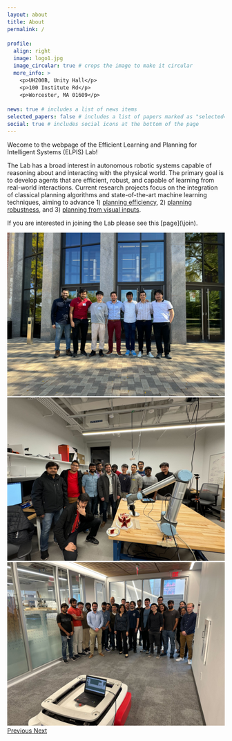 ```yaml
---
layout: about
title: About 
permalink: /

profile:
  align: right 
  image: logo1.jpg
  image_circular: true # crops the image to make it circular
  more_info: >
    <p>UH200B, Unity Hall</p>
    <p>100 Institute Rd</p>
    <p>Worcester, MA 01609</p>

news: true # includes a list of news items
selected_papers: false # includes a list of papers marked as "selected={true}"
social: true # includes social icons at the bottom of the page
---
```


Wecome to the webpage of the Efficient Learning and Planning for Intelligent Systems (ELPIS) Lab! 

The Lab has a broad interest in autonomous robotic systems capable of reasoning about and interacting with the physical world. The primary goal is to develop agents that are efficient, robust, and capable of learning from real-world interactions. Current research projects focus on the integration of classical planning algorithms and state-of-the-art machine learning techniques, aiming to advance 1) [planning efficiency](\projects\efficiency), 2) [planning robustness](\projects\uncertainty), and 3) [planning from visual inputs](\projects\visual). 

If you are interested in joining the Lab please see this [page](\join\). 

<!-- ## Lab Team Photos -->

<div class="container mt-5">
  <div id="carouselExampleControls" class="carousel slide" data-ride="carousel">
    <div class="carousel-inner">
      <div class="carousel-item active">
        <img src="/assets/img/team_pictures/team_photo_1.jpg" class="d-block w-100" alt="Team Photo 1">
      </div>
      <div class="carousel-item">
        <img src="/assets/img/team_pictures/team_photo_2.jpg" class="d-block w-100" alt="Team Photo 2">
      </div>
      <div class="carousel-item">
        <img src="/assets/img/team_pictures/team_photo_3.jpg" class="d-block w-100" alt="Team Photo 3">
      </div>
    </div>
    <a class="carousel-control-prev" href="#carouselExampleControls" role="button" data-slide="prev">
      <span class="carousel-control-prev-icon" aria-hidden="true"></span>
      <span class="sr-only">Previous</span>
    </a>
    <a class="carousel-control-next" href="#carouselExampleControls" role="button" data-slide="next">
      <span class="carousel-control-next-icon" aria-hidden="true"></span>
      <span class="sr-only">Next</span>
    </a>
  </div>
</div>

<style>
.carousel {
    max-width: 800px;
    margin: 0 auto;
}
.carousel-item img {
    max-height: 400px;
    object-fit: cover;
}
</style>

<script>
$(document).ready(function(){
    $('.carousel').carousel({
        interval: 3000
    });
});
</script>
